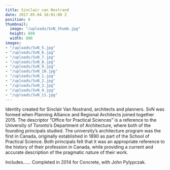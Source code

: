 ```yaml
---
title: Sinclair van Nostrand
date: 2017-05-04 16:01:00 Z
position: 6
thumbnail:
  image: "/uploads/SvN_thumb.jpg"
  height: 600
  width: 800
images:
- "/uploads/SvN_5.jpg"
- "/uploads/SvN_6.jpg"
- "/uploads/SvN_7.jpg"
- "/uploads/SvN_8.jpg"
- "/uploads/SvN_9.jpg"
- "/uploads/SvN_10.jpg"
- "/uploads/SvN_1.jpg"
- "/uploads/SvN_2.jpg"
- "/uploads/SvN_3.jpg"
- "/uploads/SvN_4.jpg"
- "/uploads/SvN_11.jpg"
---
```


Identity created for Sinclair Van Nostrand, architects and planners. SvN was formed when Planning Alliance and Regional Architects joined together 2015. The descriptor “Office for Practical Sciences” is a reference to the University of Toronto’s Department of Architecture, where both of the founding principals studied. The university’s architecture program was the first in Canada, originally established in 1890 as part of the School of Practical Science. Both principals felt that it was an appropriate reference to the history of their profession in Canada, while providing a current and accurate description of the pragmatic nature of their work. 

Includes......
Completed in 2014 for Concrete, with John Pylypczak.